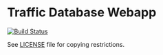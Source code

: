 # Traffic Database Webapp

[![Build Status](https://travis-ci.org/rjw57/trafficdb.svg?branch=master)](https://travis-ci.org/rjw57/trafficdb)

See [LICENSE](LICENSE.txt) file for copying restrictions.
